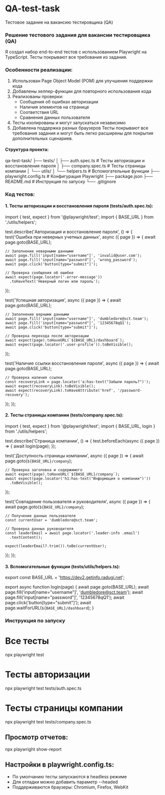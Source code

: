 # QA-test-task
Тестовое задание на вакансию тестировщика (QA)

### Решение тестового задания для вакансии тестировщика (QA)
Я создал набор end-to-end тестов с использованием Playwright на TypeScript. Тесты покрывают все требования из задания.
### Особенности реализации:
1. Использован Page Object Model (POM) для улучшения поддержки кода
2. Добавлены хелпер-функции для повторного использования кода
3. Реализованы проверки:
   - Сообщения об ошибках авторизации
   - Наличия элементов на странице
   - Соответствия URL
   - Сравнения данных пользователя
4. Тесты изолированы и могут запускаться независимо
5. Добавлена поддержка разных браузеров
Тесты покрывают все требования задания и могут быть легко расширены для покрытия дополнительных сценариев.
#### Структура проекта:
qa-test-task/
├── tests/
│   ├── auth.spec.ts        # Тесты авторизации и восстановления пароля
│   ├── company.spec.ts     # Тесты страницы компании
│   └── utils/
│       └── helpers.ts      # Вспомогательные функции
├── playwright.config.ts    # Конфигурация Playwright
├── package.json
├── README.md               # Инструкция по запуску
└── .gitignore
### Код тестов:

#### 1. Тесты авторизации и восстановления пароля (tests/auth.spec.ts):
import { test, expect } from '@playwright/test';
import { BASE_URL } from './utils/helpers';

test.describe('Авторизация и восстановление пароля', () => {
  test('Ошибка при неверных учетных данных', async ({ page }) => {
    await page.goto(BASE_URL);
    
    // Заполнение неверными данными
    await page.fill('input[name="username"]', 'invalid@user.com');
    await page.fill('input[name="password"]', 'wrong_password');
    await page.click('button[type="submit"]');
    
    // Проверка сообщения об ошибке
    await expect(page.locator('.error-message'))
      .toHaveText('Неверный логин или пароль');
  });

  test('Успешная авторизация', async ({ page }) => {
    await page.goto(BASE_URL);
    
    // Заполнение верными данными
    await page.fill('input[name="username"]', 'dumbledore@sct.team');
    await page.fill('input[name="password"]', '12345678qQ1');
    await page.click('button[type="submit"]');
    
    // Проверка перехода после авторизации
    await expect(page).toHaveURL(`${BASE_URL}/dashboard`);
    await expect(page.locator('.user-profile')).toBeVisible();
  });

  test('Наличие ссылки восстановления пароля', async ({ page }) => {
    await page.goto(BASE_URL);
    
    // Проверка наличия ссылки
    const recoveryLink = page.locator('a:has-text("Забыли пароль?")');
    await expect(recoveryLink).toBeVisible();
    await expect(recoveryLink).toHaveAttribute('href', '/password-recovery');
  });
});
#### 2. Тесты страницы компании (tests/company.spec.ts):
import { test, expect } from '@playwright/test';
import { BASE_URL, login } from './utils/helpers';

test.describe('Страница компании', () => {
  test.beforeEach(async ({ page }) => {
    await login(page);
  });

  test('Доступность страницы компании', async ({ page }) => {
    await page.goto(`${BASE_URL}/company`);
    
    // Проверка заголовка и содержимого
    await expect(page).toHaveURL(`${BASE_URL}/company`);
    await expect(page.locator('h1:has-text("Информация о компании")'))
      .toBeVisible();
  });

  test('Совпадение пользователя и руководителя', async ({ page }) => {
    await page.goto(`${BASE_URL}/company`);
    
    // Получение данных пользователя
    const currentUser = 'dumbledore@sct.team';
    
    // Проверка данных руководителя
    const leaderEmail = await page.locator('.leader-info .email')
      .textContent();
    
    expect(leaderEmail?.trim()).toBe(currentUser);
  });
});
#### 3. Вспомогательные функции (tests/utils/helpers.ts):
export const BASE_URL = 'https://dev2.getinfo.radugi.net';

export async function login(page) {
  await page.goto(BASE_URL);
  await page.fill('input[name="username"]', 'dumbledore@sct.team');
  await page.fill('input[name="password"]', '12345678qQ1');
  await page.click('button[type="submit"]');
  await page.waitForURL(`${BASE_URL}/dashboard`);
}
### Инструкция по запуску
# Все тесты
npx playwright test

# Тесты авторизации
npx playwright test tests/auth.spec.ts

# Тесты страницы компании
npx playwright test tests/company.spec.ts
## Просмотр отчетов:
npx playwright show-report
## Настройки в playwright.config.ts:
- По умолчанию тесты запускаются в headless режиме
- Для отладки можно добавить параметр --headed
- Поддерживаются браузеры: Chromium, Firefox, WebKit
```










